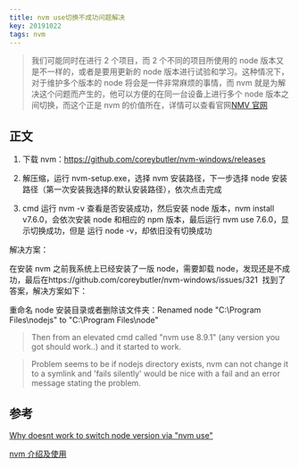 ```yaml
---
title: nvm use切换不成功问题解决
key: 20191022
tags: nvm
---
```


> 我们可能同时在进行 2 个项目，而 2 个不同的项目所使用的 node 版本又是不一样的，或者是要用更新的 node 版本进行试验和学习。这种情况下，对于维护多个版本的 node 将会是一件非常麻烦的事情，而 nvm 就是为解决这个问题而产生的，他可以方便的在同一台设备上进行多个 node 版本之间切换，而这个正是 nvm 的价值所在，详情可以查看官网[NMV 官网](https://links.jianshu.com/go?to=https%3A%2F%2Fgithub.com%2Fcreationix%2Fnvm)

<!--more-->

## 正文

1. 下载 nvm：https://github.com/coreybutler/nvm-windows/releases

2. 解压缩，运行 nvm-setup.exe，选择 nvm 安装路径，下一步选择 node 安装路径（第一次安装我选择的默认安装路径），依次点击完成

3. cmd 运行 nvm -v 查看是否安装成功，然后安装 node 版本，nvm install v7.6.0，会依次安装 node 和相应的 npm 版本，最后运行 nvm use 7.6.0，显示切换成功，但是 运行 node -v，却依旧没有切换成功

解决方案：

在安装 nvm 之前我系统上已经安装了一版 node，需要卸载 node，发现还是不成功，最后在https://github.com/coreybutler/nvm-windows/issues/321  找到了答案，解决方案如下：

重命名 node 安装目录或者删除该文件夹：Renamed node "C:\Program Files\nodejs" to "C:\Program Files\node"

> Then from an elevated cmd called "nvm use 8.9.1" (any version you got should work..) and it started to work.

> Problem seems to be if nodejs directory exists, nvm can not change it to a symlink and 'fails silently' would be nice with a fail and an error message stating the problem.

## 参考

[Why doesnt work to switch node version via "nvm use" ](https://github.com/coreybutler/nvm-windows/issues/321)

[nvm 介绍及使用](https://www.jianshu.com/p/d0e0935b150a)
